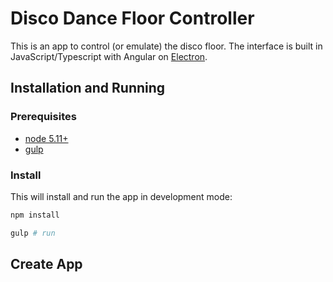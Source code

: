 # Disco Dance Floor Controller

This is an app to control (or emulate) the disco floor. The interface is built in JavaScript/Typescript with Angular
on [Electron](http://electron.atom.io/).

## Installation and Running

### Prerequisites

 * [node 5.11+](https://nodejs.org/en/)
 * [gulp](http://gulpjs.com/)


### Install

This will install and run the app in development mode:

```sh
npm install

gulp # run
```

## Create App
